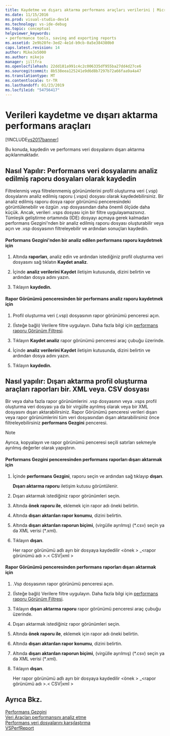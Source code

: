 ```yaml
---
title: Kaydetme ve dışarı aktarma performans araçları verilerini | Microsoft Docs
ms.date: 11/15/2016
ms.prod: visual-studio-dev14
ms.technology: vs-ide-debug
ms.topic: conceptual
helpviewer_keywords:
- performance tools, saving and exporting reports
ms.assetid: 2e9b28fe-3ed2-4e1d-b9cb-0a5e384380b0
caps.latest.revision: 14
author: MikeJo5000
ms.author: mikejo
manager: jillfra
ms.openlocfilehash: 22dd181a991c4c2c006335df955ba27dd4d27ce6
ms.sourcegitcommit: 8b538eea125241e9d6d8b7297b72a66faa9a4a47
ms.translationtype: MT
ms.contentlocale: tr-TR
ms.lasthandoff: 01/23/2019
ms.locfileid: "54756417"
---
```

# <a name="saving-and-exporting-performance-tools-data"></a>Verileri kaydetme ve dışarı aktarma performans araçları
[!INCLUDE[vs2017banner](../includes/vs2017banner.md)]

Bu konuda, kaydedin ve performans veri dosyalarını dışarı aktarma açıklanmaktadır.  
  
##  <a name="BKMK_Save_Profiler_Data_Files_As_Analyzed_Report_Files"></a> Nasıl Yapılır: Performans veri dosyalarını analiz edilmiş raporu dosyaları olarak kaydedin  
 Filtrelenmiş veya filtrelenmemiş görünümlerini profil oluşturma veri (.vsp) dosyalarını analiz edilmiş raporu (.vsps) dosyası olarak kaydedebilirsiniz. Bir analiz edilmiş raporu dosya rapor görünümü penceresindeki görüntülenebilir ve özgün .vsp dosyasından daha önemli ölçüde daha küçük. Ancak, verileri .vsps dosyası için bir filtre uygulayamazsınız. Tümleşik geliştirme ortamında (IDE) dosyayı açmaya gerek kalmadan performans Gezgini'nden bir analiz edilmiş raporu dosyası oluşturabilir veya açın ve .vsp dosyasının filtreleyebilir ve ardından sonuçları kaydedin.  
  
#### <a name="to-save-an-analyzed-performance-report-from-the-performance-explorer"></a>Performans Gezgini'nden bir analiz edilen performans raporu kaydetmek için  
  
1.  Altında **raporları**, analiz edin ve ardından istediğiniz profil oluşturma veri dosyasını sağ tıklatın **Kaydet analiz**.  
  
2.  İçinde **analiz verilerini Kaydet** iletişim kutusunda, dizini belirtin ve ardından dosya adını yazın.  
  
3.  Tıklayın **kaydedin.**  
  
#### <a name="to-save-an-analyzed-performance-report-from-the-report-view-window"></a>Rapor Görünümü penceresinden bir performans analiz raporu kaydetmek için  
  
1.  Profil oluşturma veri (.vsp) dosyasının rapor görünümü penceresi açın.  
  
2.  (İsteğe bağlı) Verilere filtre uygulayın. Daha fazla bilgi için [performans raporu Görünüm Filtresi](../profiling/performance-report-view-filter.md).  
  
3.  Tıklayın **Kaydet analiz** rapor görünümü penceresi araç çubuğu üzerinde.  
  
4.  İçinde **analiz verilerini Kaydet** iletişim kutusunda, dizini belirtin ve ardından dosya adını yazın.  
  
5.  Tıklayın **kaydedin.**  
  
## <a name="how-to-export-profiling-tools-reports-to-an-xml-or-csv-file"></a>Nasıl yapılır: Dışarı aktarma profil oluşturma araçları raporları bir. XML veya. CSV dosyası  
 Bir veya daha fazla rapor görünümlerini .vsp dosyasının veya .vsps profil oluşturma veri dosyası ya da bir virgülle ayrılmış olarak veya bir XML dosyasını dışarı aktarabilirsiniz. Rapor Görünümü penceresi verileri dışarı veya rapor görünümlerini tüm veri dosyasından dışarı aktarabilirsiniz önce filtreleyebilirsiniz **performans Gezgini** penceresi.  
  
> [!NOTE]
>  Ayrıca, kopyalayın ve rapor görünümü penceresi seçili satırları sekmeyle ayrılmış değerler olarak yapıştırın.  
  
#### <a name="to-export-performance-reports-from-the-performance-explorer-window"></a>Performans Gezgini penceresinden performans raporları dışarı aktarmak için  
  
1.  İçinde **performans Gezgini**, raporu seçin ve ardından sağ tıklayıp **dışarı**.  
  
     **Dışarı aktarma raporu** iletişim kutusu görüntülenir.  
  
2.  Dışarı aktarmak istediğiniz rapor görünümleri seçin.  
  
3.  Altında **önek raporu ile**, eklemek için rapor adı öneki belirtin.  
  
4.  Altında **dışarı aktarılan rapor konumu**, dizini belirtin.  
  
5.  Altında **dışarı aktarılan raporun biçimi**, (virgülle ayrılmış) (*.csv) seçin ya da XML verisi (\*.xml).  
  
6.  Tıklayın **dışarı**.  
  
     Her rapor görünümü adlı ayrı bir dosyaya kaydedilir \<önek > _\<rapor görünümü adı >.\< CSV&#124;xml >  
  
#### <a name="to-export-performance-reports-from-the-report-view-window"></a>Rapor Görünümü penceresinden performans raporları dışarı aktarmak için  
  
1.  .Vsp dosyasının rapor görünümü penceresi açın.  
  
2.  (İsteğe bağlı) Verilere filtre uygulayın. Daha fazla bilgi için [performans raporu Görünüm Filtresi](../profiling/performance-report-view-filter.md).  
  
3.  Tıklayın **dışarı aktarma raporu** rapor görünümü penceresi araç çubuğu üzerinde.  
  
4.  Dışarı aktarmak istediğiniz rapor görünümleri seçin.  
  
5.  Altında **önek raporu ile**, eklemek için rapor adı öneki belirtin.  
  
6.  Altında **dışarı aktarılan rapor konumu**, dizini belirtin.  
  
7.  Altında **dışarı aktarılan raporun biçimi**, (virgülle ayrılmış) (*.csv) seçin ya da XML verisi (\*.xml).  
  
8.  Tıklayın **dışarı**.  
  
     Her rapor görünümü adlı ayrı bir dosyaya kaydedilir \<önek > _\<rapor görünümü adı >.\< CSV&#124;xml >  
  
## <a name="see-also"></a>Ayrıca Bkz.  
 [Performans Gezgini](../profiling/performance-explorer.md)   
 [Veri Araçları performansını analiz etme](../profiling/analyzing-performance-tools-data.md)   
 [Performans veri dosyalarını karşılaştırma](../profiling/comparing-performance-data-files.md)   
 [VSPerfReport](../profiling/vsperfreport.md)
